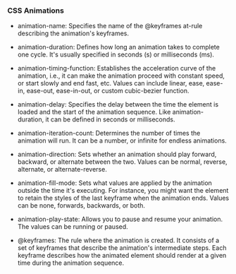 ### CSS Animations

- animation-name: Specifies the name of the @keyframes at-rule describing the animation's keyframes.

- animation-duration: Defines how long an animation takes to complete one cycle. It's usually specified in seconds (s) or milliseconds (ms).

- animation-timing-function: Establishes the acceleration curve of the animation, i.e., it can make the animation proceed with constant speed, or start slowly and end fast, etc. Values can include linear, ease, ease-in, ease-out, ease-in-out, or custom cubic-bezier function.

- animation-delay: Specifies the delay between the time the element is loaded and the start of the animation sequence. Like animation-duration, it can be defined in seconds or milliseconds.

- animation-iteration-count: Determines the number of times the animation will run. It can be a number, or infinite for endless animations.

- animation-direction: Sets whether an animation should play forward, backward, or alternate between the two. Values can be normal, reverse, alternate, or alternate-reverse.

- animation-fill-mode: Sets what values are applied by the animation outside the time it's executing. For instance, you might want the element to retain the styles of the last keyframe when the animation ends. Values can be none, forwards, backwards, or both.

- animation-play-state: Allows you to pause and resume your animation. The values can be running or paused.

- @keyframes: The rule where the animation is created. It consists of a set of keyframes that describe the animation's intermediate steps. Each keyframe describes how the animated element should render at a given time during the animation sequence.
